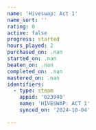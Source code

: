 ```yaml
---
name: 'Hiveswap: Act 1'
name_sort: ''
rating: 0
active: false
progress: started
hours_played: 2
purchased_on: .nan
started_on: .nan
beaten_on: .nan
completed_on: .nan
mastered_on: .nan
identifiers:
  - type: steam
    appid: '623940'
    name: 'HIVESWAP: ACT 1'
    synced_on: '2024-10-04'

---
```

